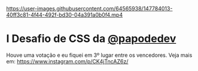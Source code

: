 https://user-images.githubusercontent.com/64565938/147784013-40ff3c81-4f44-492f-bd30-04a391a0b0f4.mp4

# I Desafio de CSS da [@papodedev](https://www.instagram.com/papodedev/)

Houve uma votação e eu fiquei em 3º lugar entre os vencedores.
Veja mais em: https://www.instagram.com/p/CK4jTncAZ6z/
